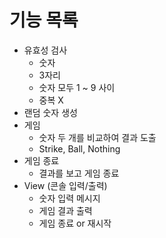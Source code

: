 # 기능 목록
* 유효성 검사
    * 숫자
    * 3자리
    * 숫자 모두 1 ~ 9 사이
    * 중복 X
* 랜덤 숫자 생성
* 게임
    * 숫자 두 개를 비교하여 결과 도출
    * Strike, Ball, Nothing
* 게임 종료
    * 결과를 보고 게임 종료
* View (콘솔 입력/출력)
    * 숫자 입력 메시지
    * 게임 결과 출력
    * 게임 종료 or 재시작

